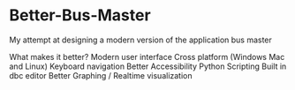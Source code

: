 # Better-Bus-Master
My attempt at designing a modern version of the application bus master

What makes it better?
Modern user interface
Cross platform (Windows Mac and Linux)
Keyboard navigation
Better Accessibility
Python Scripting
Built in dbc editor
Better Graphing / Realtime visualization
